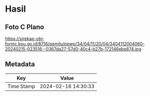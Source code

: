 # Hasil

## Foto C Plano

https://sirekap-obj-formc.kpu.go.id/8716/pemilu/ppwp/34/04/11/20/04/3404112004060-20240215-023516--0367da27-57d0-40c4-b27b-172146ebe874.jpg


## Metadata

| Key        | Value               |
| ---------- | ------------------- |
| Time Stamp | 2024-02-16 14:30:33 |



